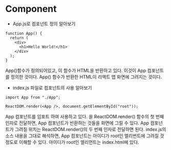 # Component

- App.js로 컴포넌트 정의 알아보기

```
function App() {
  return (
    <div>
      <h1>Hello World!</h1>
    </div>
  );
}
```

App()함수가 정의되어있고, 이 함수가 HTML을 반환하고 있다.
이것이 App 컴포넌트를 정의한 것이다. App() 함수가 반환한 HTML이 리액트 앱 화면에 그려지는 것이다.

- index.js 파일로 컴포넌트의 사용 알아보기

```
import App from "./App";

ReactDOM.render(<App />, document.getElementById("root"));
```

App 컴포넌트를 임포트 하여 사용하고 있다.
<App />을 ReactDOM.render() 함수의 첫 번째 인자로 전달하면, App 컴포넌트가 반환하는 것들을 화면에 그릴 수 있다.
App 컴포넌트가 그려질 위치는 ReactDOM.render()의 두 번째 인자로 전달하면 된다.
index.js의 소스 내용을 그대로 해석하면, App 컴포넌트는 아이디가 root인 엘리번트에 그려질 것 정도로 이해할 수 있다.
아이디가 root인 엘리먼트는 index.html에 있다.
